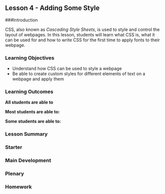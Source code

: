 ## Lesson 4 - Adding Some Style

###Introduction

CSS, also known as *Cascading Style Sheets*, is used to style and control the layout of webpages. In this lesson, students will learn what CSS is, what it can be used for and how to write CSS for the first time to apply fonts to their webpage.

### Learning Objectives

- Understand how CSS can be used to style a webpage
- Be able to create custom styles for different elements of text on a webpage and apply them


### Learning Outcomes

**All students are able to**


**Most students are able to:**



**Some students are able to:**




### Lesson Summary



### Starter



### Main Development



### Plenary



### Homework




